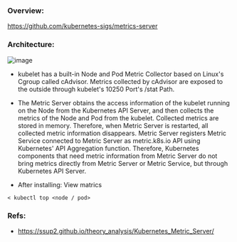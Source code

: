 ### Overview:
https://github.com/kubernetes-sigs/metrics-server

### Architecture:
![image](https://github.com/shamimice03/kubernetes-hands-on/assets/19708705/8a3574e9-a4cd-450d-b30b-be87f9096847)

- kubelet has a built-in Node and Pod Metric Collector based on Linux's Cgroup called cAdvisor. 
Metrics collected by cAdvisor are exposed to the outside through kubelet's 10250 Port's /stat Path.

- The Metric Server obtains the access information of the kubelet running on the Node from the Kubernetes API Server, 
and then collects the metrics of the Node and Pod from the kubelet. Collected metrics are stored in memory. 
Therefore, when Metric Server is restarted, all collected metric information disappears.
Metric Server registers Metric Service connected to Metric Server as metric.k8s.io API using Kubernetes' API Aggregation function. 
Therefore, Kubernetes components that need metric information from Metric Server do not bring metrics directly from Metric Server or Metric Service, but through Kubernetes API Server.

- After installing: View matrics
```
< kubectl top <node / pod>
```

### Refs:
- https://ssup2.github.io/theory_analysis/Kubernetes_Metric_Server/
